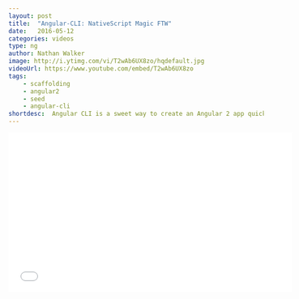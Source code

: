 ```yaml
---
layout: post
title:  "Angular-CLI: NativeScript Magic FTW"
date:   2016-05-12
categories: videos
type: ng
author: Nathan Walker
image: http://i.ytimg.com/vi/T2wAb6UX8zo/hqdefault.jpg
videoUrl: https://www.youtube.com/embed/T2wAb6UX8zo
tags: 
    - scaffolding
    - angular2
    - seed
    - angular-cli
shortdesc: 	Angular CLI is a sweet way to create an Angular 2 app quickly, but how to add NativeScript to the mix? With a little magic of course.
---
```

<iframe width="560" height="315" src="{{ page.videoUrl }}" frameborder="0" allowfullscreen></iframe>
